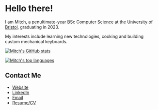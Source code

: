 # Hello there!

I am Mitch, a penultimate-year BSc Computer Science at the [University of Bristol][1], graduating in 2023. 

My interests include learning new technologies, cooking and building custom mechanical keyboards.


[![Mitch's GitHub stats](https://github-readme-stats.vercel.app/api?username=mitchlui&theme=dark&show_icons=true&count_private=true&icon_color=ffffff&bg_color=0d1117&hide_border=true)](https://github.com/anuraghazra/github-readme-stats)

[![Mitch's top languages](https://github-readme-stats.vercel.app/api/top-langs/?username=mitchlui&layout=compact&theme=dark&hide_border=true)](https://github.com/anuraghazra/github-readme-stats)

## Contact Me

- [Website][2]
- [LinkedIn][3]
- [Email][4]
- [Resume/CV][5]

[1]:https://www.bristol.ac.uk
[2]:https://mitchlui.dev
[3]:https://www.linkedin.com/in/mitchlui/
[4]:mailto:mitch@mitchLui.dev
[5]:https://mitchlui.dev/cv.pdf
